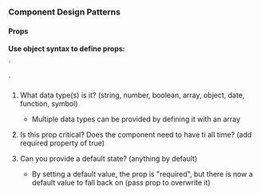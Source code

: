 ### Component Design Patterns

#### Props

**Use object syntax to define props:**

`

<script> 
    export default { 
        props: { 
            title: { 
                type: String, 
                required: true 
            }, 
            length: { 
                type: Number, 
                required: true, 
                default: 90 
            }, 
            image: { 
                type: String, 
                default:'../src/randomimage.png' 
            }
    } 
    } 
</script>

`

1. What data type(s) is it? (string, number, boolean, array, object, date, function, symbol)

   - Multiple data types can be provided by defining it with an array

2. Is this prop critical? Does the component need to have ti all time? (add required property of true)

3. Can you provide a default state? (anything by default)
   - By setting a default value, the prop is "required", but there is now a default value to fall back on (pass prop to overwrite it)
